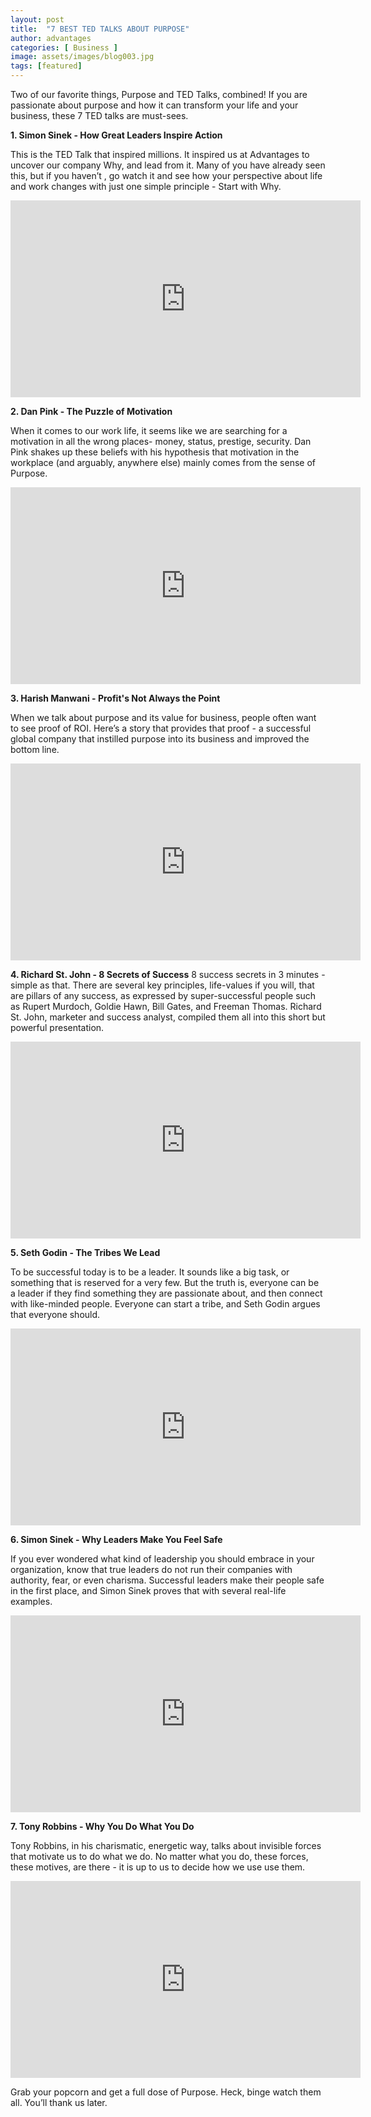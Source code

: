 ```yaml
---
layout: post
title:  "7 BEST TED TALKS ABOUT PURPOSE"
author: advantages
categories: [ Business ]
image: assets/images/blog003.jpg
tags: [featured]
---
```


Two of our favorite things, Purpose and TED Talks, combined! If you are passionate about purpose and how it can transform your life and your business, these 7 TED talks are must-sees.
 
**1. Simon Sinek - How Great Leaders Inspire Action**

This is the TED Talk that inspired millions. It inspired us at Advantages to uncover our company Why, and lead from it. Many of you have already seen this, but if you haven’t , go watch it and see how your perspective about life and work changes with just one simple principle - Start with Why.

<iframe width="560" height="315" src="https://www.youtube.com/embed/qp0HIF3SfI4" frameborder="0" allow="accelerometer; autoplay; encrypted-media; gyroscope; picture-in-picture" allowfullscreen></iframe>
<p></p>


**2. Dan Pink - The Puzzle of Motivation**

When it comes to our work life, it seems like we are searching for a motivation in all the wrong places- money, status, prestige, security. Dan Pink shakes up these beliefs with his hypothesis that motivation in the workplace (and arguably, anywhere else) mainly comes from the sense of Purpose.

<iframe width="560" height="315" src="https://www.youtube.com/embed/rrkrvAUbU9Y" frameborder="0" allow="accelerometer; autoplay; encrypted-media; gyroscope; picture-in-picture" allowfullscreen></iframe>
<p></p>


**3. Harish Manwani - Profit's Not Always the Point**

When we talk about purpose and its value for business, people often want to see proof of ROI. Here’s a story that provides that proof - a successful global company that instilled purpose into its business and improved the bottom line.

<iframe width="560" height="315" src="https://www.youtube.com/embed/ihoR9B7p-1Q" frameborder="0" allow="accelerometer; autoplay; encrypted-media; gyroscope; picture-in-picture" allowfullscreen></iframe>
<p></p>


**4. Richard St. John - 8 Secrets of Success**
8 success secrets in 3 minutes - simple as that. There are several key principles, life-values if you will, that are pillars of any success, as expressed by super-successful people such as Rupert Murdoch, Goldie Hawn, Bill Gates, and Freeman Thomas. Richard St. John, marketer and success analyst, compiled them all into this short but powerful presentation.

<iframe width="560" height="315" src="https://www.youtube.com/embed/Y6bbMQXQ180" frameborder="0" allow="accelerometer; autoplay; encrypted-media; gyroscope; picture-in-picture" allowfullscreen></iframe>
<p></p>

  
**5. Seth Godin - The Tribes We Lead**

To be successful today is to be a leader. It sounds like a big task, or something that is reserved for a very few. But the truth is, everyone can be a leader if they find something they are passionate about, and then connect with like-minded people. Everyone can start a tribe, and Seth Godin argues that everyone should.

<iframe width="560" height="315" src="https://www.youtube.com/embed/589tH-wtCak" frameborder="0" allow="accelerometer; autoplay; encrypted-media; gyroscope; picture-in-picture" allowfullscreen></iframe>



**6. Simon Sinek - Why Leaders Make You Feel Safe**

If you ever wondered what kind of leadership you should embrace in your organization, know that true leaders do not run their companies with authority, fear, or even charisma. Successful leaders make their people safe in the first place, and Simon Sinek proves that with several real-life examples.

<iframe width="560" height="315" src="https://www.youtube.com/embed/lmyZMtPVodo" frameborder="0" allow="accelerometer; autoplay; encrypted-media; gyroscope; picture-in-picture" allowfullscreen></iframe>
<p></p>


**7. Tony Robbins - Why You Do What You Do**

Tony Robbins, in his charismatic, energetic way, talks about invisible forces that motivate us to do what we do. No matter what you do, these forces, these motives, are there - it is up to us to decide how we use use them.

<iframe width="560" height="315" src="https://www.youtube.com/embed/BwFOwyoH-3g" frameborder="0" allow="accelerometer; autoplay; encrypted-media; gyroscope; picture-in-picture" allowfullscreen></iframe>
<p></p>


Grab your popcorn and get a full dose of Purpose. Heck, binge watch them all. You’ll thank us later.

